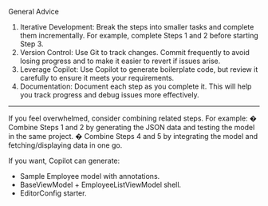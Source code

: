 General Advice

1.	Iterative Development: Break the steps into smaller tasks and complete them incrementally. For example, complete Steps 1 and 2 before starting Step 3.
2.	Version Control: Use Git to track changes. Commit frequently to avoid losing progress and to make it easier to revert if issues arise.
3.	Leverage Copilot: Use Copilot to generate boilerplate code, but review it carefully to ensure it meets your requirements.
4.	Documentation: Document each step as you complete it. This will help you track progress and debug issues more effectively.
---
If you feel overwhelmed, consider combining related steps. For example:
�	Combine Steps 1 and 2 by generating the JSON data and testing the model in the same project.
�	Combine Steps 4 and 5 by integrating the model and fetching/displaying data in one go.

If you want, Copilot can generate:

- Sample Employee model with annotations.
- BaseViewModel + EmployeeListViewModel shell.
- EditorConfig starter.